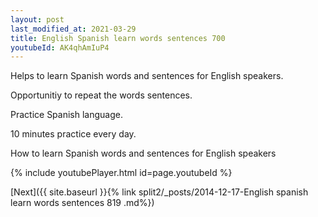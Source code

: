 ```yaml
---
layout: post
last_modified_at: 2021-03-29
title: English Spanish learn words sentences 700 
youtubeId: AK4qhAmIuP4
---
```

 
 
Helps to learn Spanish words and sentences for English speakers.

Opportunitiy to repeat the words sentences. 

Practice Spanish language. 
 
10 minutes practice every day. 
 
How to learn Spanish words and sentences for English speakers 
 
{% include youtubePlayer.html id=page.youtubeId %}
 
 
[Next]({{ site.baseurl }}{% link  split2/_posts/2014-12-17-English spanish learn words sentences 819 .md%})
 
